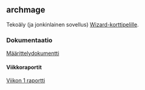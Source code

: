 ## archmage

Tekoäly (ja jonkinlainen sovellus) [Wizard-korttipelille](https://en.wikipedia.org/wiki/Wizard_(card_game)). 

### Dokumentaatio

[Määrittelydokumentti](https://github.com/PPeltola/archmage/blob/master/dokumentaatio/maarittely.md)

#### Viikkoraportit

[Viikon 1 raportti](https://github.com/PPeltola/archmage/blob/master/dokumentaatio/viikkoraportit/vk1.md)
